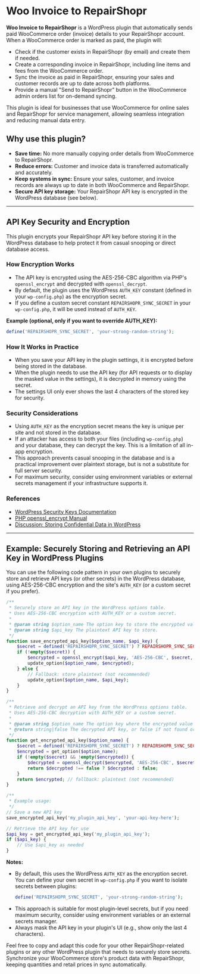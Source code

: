 # Woo Invoice to RepairShopr

**Woo Invoice to RepairShopr** is a WordPress plugin that automatically sends paid WooCommerce order (invoice) details to your RepairShopr account. When a WooCommerce order is marked as paid, the plugin will:

- Check if the customer exists in RepairShopr (by email) and create them if needed.
- Create a corresponding invoice in RepairShopr, including line items and fees from the WooCommerce order.
- Sync the invoice as paid in RepairShopr, ensuring your sales and customer records are up to date across both platforms.
- Provide a manual "Send to RepairShopr" button in the WooCommerce admin orders list for on-demand syncing.

This plugin is ideal for businesses that use WooCommerce for online sales and RepairShopr for service management, allowing seamless integration and reducing manual data entry.

## Why use this plugin?

- **Save time:** No more manually copying order details from WooCommerce to RepairShopr.
- **Reduce errors:** Customer and invoice data is transferred automatically and accurately.
- **Keep systems in sync:** Ensure your sales, customer, and invoice records are always up to date in both WooCommerce and RepairShopr.
- **Secure API key storage:** Your RepairShopr API key is encrypted in the WordPress database (see below).

---
## API Key Security and Encryption

This plugin encrypts your RepairShopr API key before storing it in the WordPress database to help protect it from casual snooping or direct database access.

### How Encryption Works

- The API key is encrypted using the AES-256-CBC algorithm via PHP's `openssl_encrypt` and decrypted with `openssl_decrypt`.
- By default, the plugin uses the WordPress `AUTH_KEY` constant (defined in your `wp-config.php`) as the encryption secret.
- If you define a custom secret constant `REPAIRSHOPR_SYNC_SECRET` in your `wp-config.php`, it will be used instead of `AUTH_KEY`.

**Example (optional, only if you want to override AUTH_KEY):**
```php
define('REPAIRSHOPR_SYNC_SECRET', 'your-strong-random-string');
```

### How It Works in Practice

- When you save your API key in the plugin settings, it is encrypted before being stored in the database.
- When the plugin needs to use the API key (for API requests or to display the masked value in the settings), it is decrypted in memory using the secret.
- The settings UI only ever shows the last 4 characters of the stored key for security.

### Security Considerations

- Using `AUTH_KEY` as the encryption secret means the key is unique per site and not stored in the database.
- If an attacker has access to both your files (including `wp-config.php`) and your database, they can decrypt the key. This is a limitation of all in-app encryption.
- This approach prevents casual snooping in the database and is a practical improvement over plaintext storage, but is not a substitute for full server security.
- For maximum security, consider using environment variables or external secrets management if your infrastructure supports it.

### References

- [WordPress Security Keys Documentation](https://wordpress.org/support/article/editing-wp-config-php/#security-keys)
- [PHP openssl_encrypt Manual](https://www.php.net/manual/en/function.openssl-encrypt.php)
- [Discussion: Storing Confidential Data in WordPress](https://felix-arntz.me/blog/storing-confidential-data-in-wordpress/)

---

## Example: Securely Storing and Retrieving an API Key in WordPress Plugins

You can use the following code pattern in your own plugins to securely store and retrieve API keys (or other secrets) in the WordPress database, using AES-256-CBC encryption and the site's `AUTH_KEY` (or a custom secret if you prefer).

```php
/**
 * Securely store an API key in the WordPress options table.
 * Uses AES-256-CBC encryption with AUTH_KEY or a custom secret.
 *
 * @param string $option_name The option key to store the encrypted value under.
 * @param string $api_key The plaintext API key to store.
 */
function save_encrypted_api_key($option_name, $api_key) {
    $secret = defined('REPAIRSHOPR_SYNC_SECRET') ? REPAIRSHOPR_SYNC_SECRET : (defined('AUTH_KEY') ? AUTH_KEY : '');
    if (!empty($secret)) {
        $encrypted = openssl_encrypt($api_key, 'AES-256-CBC', $secret, 0, substr(hash('sha256', $secret), 0, 16));
        update_option($option_name, $encrypted);
    } else {
        // Fallback: store plaintext (not recommended)
        update_option($option_name, $api_key);
    }
}

/**
 * Retrieve and decrypt an API key from the WordPress options table.
 * Uses AES-256-CBC decryption with AUTH_KEY or a custom secret.
 *
 * @param string $option_name The option key where the encrypted value is stored.
 * @return string|false The decrypted API key, or false if not found or decryption fails.
 */
function get_encrypted_api_key($option_name) {
    $secret = defined('REPAIRSHOPR_SYNC_SECRET') ? REPAIRSHOPR_SYNC_SECRET : (defined('AUTH_KEY') ? AUTH_KEY : '');
    $encrypted = get_option($option_name);
    if (!empty($secret) && !empty($encrypted)) {
        $decrypted = openssl_decrypt($encrypted, 'AES-256-CBC', $secret, 0, substr(hash('sha256', $secret), 0, 16));
        return $decrypted !== false ? $decrypted : false;
    }
    return $encrypted; // fallback: plaintext (not recommended)
}

/**
 * Example usage:
 */
// Save a new API key
save_encrypted_api_key('my_plugin_api_key', 'your-api-key-here');

// Retrieve the API key for use
$api_key = get_encrypted_api_key('my_plugin_api_key');
if ($api_key) {
    // Use $api_key as needed
}
```

**Notes:**
- By default, this uses the WordPress `AUTH_KEY` as the encryption secret. You can define your own secret in `wp-config.php` if you want to isolate secrets between plugins:
  ```php
  define('REPAIRSHOPR_SYNC_SECRET', 'your-strong-random-string');
  ```
- This approach is suitable for most plugin-level secrets, but if you need maximum security, consider using environment variables or an external secrets manager.
- Always mask the API key in your plugin's UI (e.g., show only the last 4 characters).

Feel free to copy and adapt this code for your other RepairShopr-related plugins or any other WordPress plugin that needs to securely store secrets.
Synchronize your WooCommerce store's product data with RepairShopr, keeping quantities and retail prices in sync automatically.
